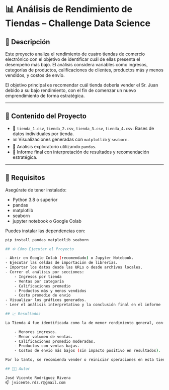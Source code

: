 # 📊 Análisis de Rendimiento de Tiendas – Challenge Data Science

## 📝 Descripción

Este proyecto analiza el rendimiento de cuatro tiendas de comercio electrónico con el objetivo de identificar cuál de ellas presenta el desempeño más bajo. El análisis considera variables como ingresos, categorías de productos, calificaciones de clientes, productos más y menos vendidos, y costos de envío.

El objetivo principal es recomendar cuál tienda debería vender el Sr. Juan debido a su bajo rendimiento, con el fin de comenzar un nuevo emprendimiento de forma estratégica.

---

## 🚀 Contenido del Proyecto

- 📁 `tienda_1.csv`, `tienda_2.csv`, `tienda_3.csv`, `tienda_4.csv`: Bases de datos individuales por tienda.
- 📊 Visualizaciones generadas con `matplotlib` y `seaborn`.
- 🧠 Análisis exploratorio utilizando `pandas`.
- 📑 Informe final con interpretación de resultados y recomendación estratégica.

---

## 🧰 Requisitos

Asegúrate de tener instalado:

- Python 3.8 o superior
- pandas
- matplotlib
- seaborn
- jupyter notebook o Google Colab

Puedes instalar las dependencias con:

```bash
pip install pandas matplotlib seaborn

## ⚙️ Cómo Ejecutar el Proyecto

- Abrir en Google Colab (recomendado) o Jupyter Notebook.
- Ejecutar las celdas de importación de librerías.
- Importar los datos desde las URLs o desde archivos locales.
- Correr el análisis por secciones:
    - Ingresos por tienda
    - Ventas por categoría
    - Calificaciones promedio
    - Productos más y menos vendidos
    - Costo promedio de envío
- Visualizar los gráficos generados.
- Leer el análisis interpretativo y la conclusión final en el informe

## 📈 Resultados

La Tienda 4 fue identificada como la de menor rendimiento general, con:

    - Menores ingresos.
    - Menor volumen de ventas.
    - Calificaciones promedio moderadas.
    - Productos con ventas bajas.
    - Costos de envío más bajos (sin impacto positivo en resultados).

Por lo tanto, se recomienda vender o reiniciar operaciones en esta tienda para emprender una nueva estrategia de negocio.

## 🧑‍💻 Autor

José Vicente Rodríguez Rivera
📫 jvicente.rdz.r@gmail.com
